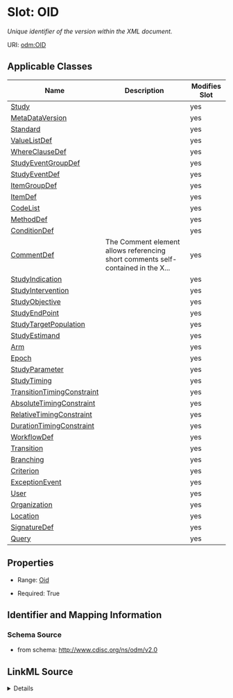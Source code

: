 # Slot: OID


_Unique identifier of the version within the XML document._



URI: [odm:OID](http://www.cdisc.org/ns/odm/v2.0/OID)



<!-- no inheritance hierarchy -->




## Applicable Classes

| Name | Description | Modifies Slot |
| --- | --- | --- |
[Study](Study.md) |  |  yes  |
[MetaDataVersion](MetaDataVersion.md) |  |  yes  |
[Standard](Standard.md) |  |  yes  |
[ValueListDef](ValueListDef.md) |  |  yes  |
[WhereClauseDef](WhereClauseDef.md) |  |  yes  |
[StudyEventGroupDef](StudyEventGroupDef.md) |  |  yes  |
[StudyEventDef](StudyEventDef.md) |  |  yes  |
[ItemGroupDef](ItemGroupDef.md) |  |  yes  |
[ItemDef](ItemDef.md) |  |  yes  |
[CodeList](CodeList.md) |  |  yes  |
[MethodDef](MethodDef.md) |  |  yes  |
[ConditionDef](ConditionDef.md) |  |  yes  |
[CommentDef](CommentDef.md) | The Comment element allows referencing short comments self-contained in the X... |  yes  |
[StudyIndication](StudyIndication.md) |  |  yes  |
[StudyIntervention](StudyIntervention.md) |  |  yes  |
[StudyObjective](StudyObjective.md) |  |  yes  |
[StudyEndPoint](StudyEndPoint.md) |  |  yes  |
[StudyTargetPopulation](StudyTargetPopulation.md) |  |  yes  |
[StudyEstimand](StudyEstimand.md) |  |  yes  |
[Arm](Arm.md) |  |  yes  |
[Epoch](Epoch.md) |  |  yes  |
[StudyParameter](StudyParameter.md) |  |  yes  |
[StudyTiming](StudyTiming.md) |  |  yes  |
[TransitionTimingConstraint](TransitionTimingConstraint.md) |  |  yes  |
[AbsoluteTimingConstraint](AbsoluteTimingConstraint.md) |  |  yes  |
[RelativeTimingConstraint](RelativeTimingConstraint.md) |  |  yes  |
[DurationTimingConstraint](DurationTimingConstraint.md) |  |  yes  |
[WorkflowDef](WorkflowDef.md) |  |  yes  |
[Transition](Transition.md) |  |  yes  |
[Branching](Branching.md) |  |  yes  |
[Criterion](Criterion.md) |  |  yes  |
[ExceptionEvent](ExceptionEvent.md) |  |  yes  |
[User](User.md) |  |  yes  |
[Organization](Organization.md) |  |  yes  |
[Location](Location.md) |  |  yes  |
[SignatureDef](SignatureDef.md) |  |  yes  |
[Query](Query.md) |  |  yes  |







## Properties

* Range: [Oid](Oid.md)

* Required: True





## Identifier and Mapping Information







### Schema Source


* from schema: http://www.cdisc.org/ns/odm/v2.0




## LinkML Source

<details>
```yaml
name: OID
description: Unique identifier of the version within the XML document.
from_schema: http://www.cdisc.org/ns/odm/v2.0
rank: 1000
identifier: true
alias: OID
domain_of:
- Study
- MetaDataVersion
- Standard
- ValueListDef
- WhereClauseDef
- StudyEventGroupDef
- StudyEventDef
- ItemGroupDef
- ItemDef
- CodeList
- MethodDef
- ConditionDef
- CommentDef
- StudyIndication
- StudyIntervention
- StudyObjective
- StudyEndPoint
- StudyTargetPopulation
- StudyEstimand
- Arm
- Epoch
- StudyParameter
- StudyTiming
- TransitionTimingConstraint
- AbsoluteTimingConstraint
- RelativeTimingConstraint
- DurationTimingConstraint
- WorkflowDef
- Transition
- Branching
- Criterion
- ExceptionEvent
- User
- Organization
- Location
- SignatureDef
- Query
range: oid
required: true

```
</details>